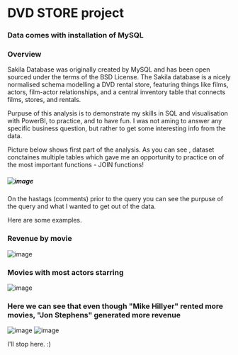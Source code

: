 # DVD STORE project
### Data comes with installation of MySQL

### Overview

Sakila Database was originally created by MySQL and has been open sourced under the terms of the BSD License.
The Sakila database is a nicely normalised schema modelling a DVD rental store, featuring things like films, actors, film-actor relationships, and a central inventory table that connects films, stores, and rentals.

Purpuse of this analysis is to demonstrate my skills in SQL and visualisation with PowerBI, to practice, and to have fun. I was not aming to answer any specific business question, but rather to get some interesting info from the data. 

Picture below shows first part of the analysis. As you can see , dataset conctaines multiple tables which gave me an opportunity to practice on of the most important functions - JOIN functions!

##### ![image](https://user-images.githubusercontent.com/82513917/202566927-2049c47c-3139-429f-93b6-84baecb7daf7.png)
 
On the hastags (comments) prior to the query you can see the purpuse of the query and what I wanted to get out of the data. 

Here are some examples.

### Revenue by movie

![image](https://user-images.githubusercontent.com/82513917/202572321-1af225ae-86d0-4779-9c91-9f107cba450e.png)


### Movies with most actors starring 

![image](https://user-images.githubusercontent.com/82513917/202572408-b69f9553-d190-47e7-b43e-606ad6a6565d.png)


### Here we can see that even though "Mike Hillyer" rented more movies, "Jon Stephens" generated more revenue

![image](https://user-images.githubusercontent.com/82513917/202572937-9d79031e-25e1-47ca-ac65-259b242ea9c4.png)   ![image](https://user-images.githubusercontent.com/82513917/202572812-f4800f9a-af2d-438b-b8d7-cb24dd8ef097.png)

I'll stop here. :) 

